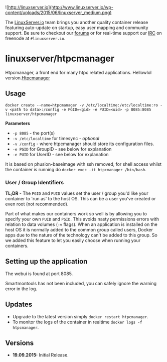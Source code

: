 ![http://linuxserver.io](http://www.linuxserver.io/wp-content/uploads/2015/06/linuxserver_medium.png)

The [LinuxServer.io](https://www.linuxserver.io/) team brings you another quality container release featuring auto-update on startup, easy user mapping and community support. Be sure to checkout our [forums](https://forum.linuxserver.io/index.php) or for real-time support our [IRC](https://www.linuxserver.io/index.php/irc/) on freenode at `#linuxserver.io`.

# linuxserver/htpcmanager

Htpcmanager, a front end for many htpc related applications. Hellowlol version.[Htpcmanager](http://htpc.io/)

## Usage

```
docker create --name=htpcmanager -v /etc/localtime:/etc/localtime:ro -v <path to data>:/config -e PGID=<gid> -e PUID=<uid> -p 8085:8085 linuxserver/htpcmanager
```

**Parameters**

* `-p 8085` - the port(s)
* `-v /etc/localtime` for timesync - *optional*
* `-v /config` - where htpcmanager should store its configuration files.
* `-e PGID` for GroupID - see below for explanation
* `-e PUID` for UserID - see below for explanation


It is based on phusion-baseimage with ssh removed, for shell access whilst the container is running do `docker exec -it htpcmanager /bin/bash`.

### User / Group Identifiers

**TL;DR** - The `PGID` and `PUID` values set the user / group you'd like your container to 'run as' to the host OS. This can be a user you've created or even root (not recommended).

Part of what makes our containers work so well is by allowing you to specify your own `PUID` and `PGID`. This avoids nasty permissions errors with relation to data volumes (`-v` flags). When an application is installed on the host OS it is normally added to the common group called users, Docker apps due to the nature of the technology can't be added to this group. So we added this feature to let you easily choose when running your containers.

## Setting up the application

The webui is found at port 8085.

Smartmontools has not been included, you can safely ignore the warning error in the log.

## Updates

* Upgrade to the latest version simply `docker restart htpcmanager`.
* To monitor the logs of the container in realtime `docker logs -f htpcmanager`.



## Versions

+ **19.09.2015:** Initial Release.


